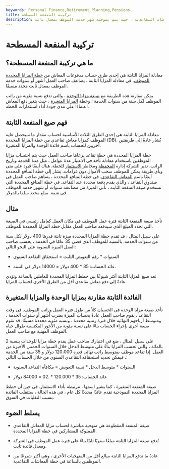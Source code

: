 ```yaml
---
keywords: Personal Finance,Retirement Planning,Pensions
title: تركيبة المنفعة المسطحة
description: معادلة المزايا الثابتة هي إحدى طرق احتساب استفادة الموظف من خطة المعاشات التقاعدية ، حيث يتم بموجبه شهر خدمة الموظف بمعدل ثابت.
---
```


# تركيبة المنفعة المسطحة
## ما هي تركيبة المنفعة المسطحة؟

معادلة المزايا الثابتة هي إحدى طرق حساب مدفوعات المعاش من [خطة المزايا المحددة للموظف](/definedbenefitpensionplan). في معادلة المزايا الثابتة ، يضاعف صاحب العمل أشهر أو سنوات خدمة الموظف بمعدل ثابت محدد مسبقًا.

يمكن مقارنة هذه الطريقة مع [صيغة مزايا الوحدة](/unitbenefitformula) ، والتي تدفع نسبة مئوية من راتب الموظف لكل سنة من سنوات الخدمة ؛ وخطة [المزايا المتغيرة](/variable-benefit-plan) ، حيث يتغير دفع المعاش اعتمادًا على مدى جودة أداء استثمارات الخطة.

## فهم صيغ المنفعة الثابتة

معادلة المزايا الثابتة هي إحدى الطرق الثلاث الأساسية لحساب مقدار ما سيحصل عليه الموظف كمزايا معاش تقاعدي من خطة المزايا المحددة (DB). يُشار عادةً إلى طريقتين أخريين للحساب باسم فائدة الوحدة والمزايا المتغيرة.

خطة المزايا المحددة هي خطة تقاعد يرعاها صاحب العمل حيث يتم احتساب مزايا الموظفين باستخدام معادلة تأخذ في الاعتبار عدة عوامل ، مثل مدة الخدمة وتاريخ الراتب. تدير الشركة إدارة [المحفظة](/portfoliomanagement) ومخاطر [الاستثمار](/riskmanagement) للخطة. هناك أيضًا قيود على متى وبأي طريقة يمكن للموظف سحب الأموال دون غرامات. يشار إلى خطة المنافع المحددة أيضًا باسم [المعاش التقاعدي](/pensionplan). في خطة المنافع المحددة ، يساهم صاحب العمل في صندوق التقاعد ، والذي يقدم دفعة محددة عند التقاعد. في خطة المنافع المحددة التي تستخدم صيغة المنفعة الثابتة ، تأتي الميزة من مضاعفة سنوات أو شهور خدمة الموظف في شقة. مبلغ محدد سلفا بالدولار .

## مثال

تأخذ صيغة المنفعة الثابتة فترة عمل الموظف في مكان العمل كعامل رئيسي في الصيغة التي تحدد المبلغ الذي سيدفعه صاحب العمل مقابل خطة المزايا المحددة للموظف.

على سبيل المثال ، قد تقدم خطة المزايا المحددة ميزة ثابتة قدرها 400 دولار لكل سنة من سنوات الخدمة. بالنسبة للموظف الذي قضى 35 عامًا في الخدمة ، يحسب صاحب العمل الميزة السنوية على النحو التالي:

- السنوات * رقم التعويض الثابت = استحقاق التقاعد السنوي

- عائد الحساب: 35 * 400 دولار = 14000 دولار في السنة.

تعد صيغ المزايا الثابتة أكثر شيوعًا بين خطط المزايا المحددة للعاملين بالساعة وتؤدي عادةً إلى دفع معاش تقاعدي أقل من الطرق الأخرى لحساب المزايا.

## الفائدة الثابتة مقارنة بمزايا الوحدة والمزايا المتغيرة

تأخذ صيغة مزايا الوحدة في الحسبان كلاً من طول فترة العمل وراتب الموظف. في وقت التقاعد ، يقوم صاحب العمل عادةً بحساب الميزة بضرب أشهر أو سنوات الخدمة ، ومتوسط أرباحهم النهائية خلال فترة زمنية محددة ، ونسبة مئوية محددة مسبقًا. قد تقوم صيغة أخرى بإجراء الحساب بناءً على نسبة مئوية من الأجور المكتسبة طوال حياة الموظف المهنية مع صاحب العمل.

على سبيل المثال ، ضع في اعتبارك صاحب عمل يقدم خطة مزايا للوحدات بنسبة 2 بالمائة ، والتي تحسب المزايا بناءً على متوسط الدخل خلال السنوات الخمس الأخيرة من العمل. إذا تقاعد موظف بمتوسط راتب نهائي قدره 120،000 دولار و 35 سنة من الخدمة ، فيمكن تحديد استحقاقه التقاعدي السنوي من خلال الحساب التالي:

- السنوات * متوسط الدخل * نسبة التعويض = مكافأة التقاعد السنوية

- عائد الحساب: 35 * 120.000 * .02 = 84000 دولار

صيغة المنفعة المتغيرة ، كما يشير اسمها ، مرتبطة بأداء الاستثمار. في حين أن خطط المزايا المحددة النموذجية تقدم عائدًا محددًا كل عام ، في هذه الحالة ، ستتقلب الفائدة بسبب التقلبات في السوق.

## يسلط الضوء

- صيغة المنفعة المقطوعة هي منهجية مباشرة لحساب مزايا المعاش التقاعدي المملوكة للمشاركين في خطة المزايا المحددة.

- تُدفع صيغة المزايا الثابتة مبلغًا سنويًا ثابتًا بناءً على فترة عمل الموظف في الشركة ومعدل فائدة ثابت.

- عادةً ما تدفع المزايا الثابتة مبالغ أقل من المنهجيات الأخرى ، وهي أكثر شيوعًا بين الموظفين بالساعة في خطة المعاشات التقاعدية.

